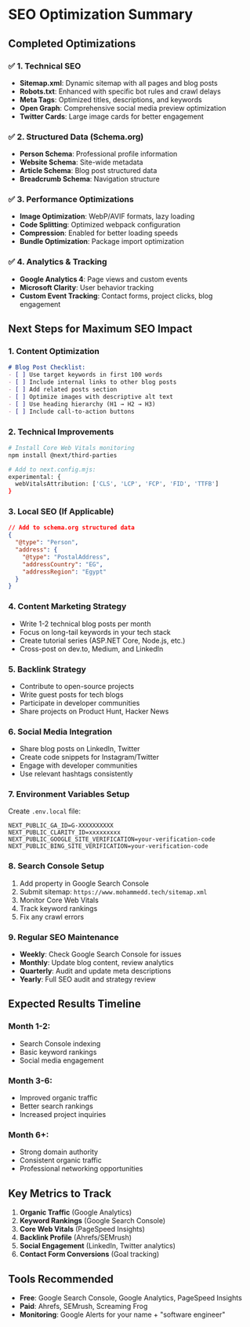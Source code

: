 # SEO Optimization Summary

## Completed Optimizations

### ✅ 1. Technical SEO
- **Sitemap.xml**: Dynamic sitemap with all pages and blog posts
- **Robots.txt**: Enhanced with specific bot rules and crawl delays
- **Meta Tags**: Optimized titles, descriptions, and keywords
- **Open Graph**: Comprehensive social media preview optimization
- **Twitter Cards**: Large image cards for better engagement

### ✅ 2. Structured Data (Schema.org)
- **Person Schema**: Professional profile information
- **Website Schema**: Site-wide metadata
- **Article Schema**: Blog post structured data
- **Breadcrumb Schema**: Navigation structure

### ✅ 3. Performance Optimizations
- **Image Optimization**: WebP/AVIF formats, lazy loading
- **Code Splitting**: Optimized webpack configuration
- **Compression**: Enabled for better loading speeds
- **Bundle Optimization**: Package import optimization

### ✅ 4. Analytics & Tracking
- **Google Analytics 4**: Page views and custom events
- **Microsoft Clarity**: User behavior tracking
- **Custom Event Tracking**: Contact forms, project clicks, blog engagement

## Next Steps for Maximum SEO Impact

### 1. Content Optimization
```markdown
# Blog Post Checklist:
- [ ] Use target keywords in first 100 words
- [ ] Include internal links to other blog posts
- [ ] Add related posts section
- [ ] Optimize images with descriptive alt text
- [ ] Use heading hierarchy (H1 → H2 → H3)
- [ ] Include call-to-action buttons
```

### 2. Technical Improvements
```bash
# Install Core Web Vitals monitoring
npm install @next/third-parties

# Add to next.config.mjs:
experimental: {
  webVitalsAttribution: ['CLS', 'LCP', 'FCP', 'FID', 'TTFB']
}
```

### 3. Local SEO (If Applicable)
```json
// Add to schema.org structured data
{
  "@type": "Person",
  "address": {
    "@type": "PostalAddress",
    "addressCountry": "EG",
    "addressRegion": "Egypt"
  }
}
```

### 4. Content Marketing Strategy
- Write 1-2 technical blog posts per month
- Focus on long-tail keywords in your tech stack
- Create tutorial series (ASP.NET Core, Node.js, etc.)
- Cross-post on dev.to, Medium, and LinkedIn

### 5. Backlink Strategy
- Contribute to open-source projects
- Write guest posts for tech blogs
- Participate in developer communities
- Share projects on Product Hunt, Hacker News

### 6. Social Media Integration
- Share blog posts on LinkedIn, Twitter
- Create code snippets for Instagram/Twitter
- Engage with developer communities
- Use relevant hashtags consistently

### 7. Environment Variables Setup
Create `.env.local` file:
```env
NEXT_PUBLIC_GA_ID=G-XXXXXXXXXX
NEXT_PUBLIC_CLARITY_ID=xxxxxxxxx
NEXT_PUBLIC_GOOGLE_SITE_VERIFICATION=your-verification-code
NEXT_PUBLIC_BING_SITE_VERIFICATION=your-verification-code
```

### 8. Search Console Setup
1. Add property in Google Search Console
2. Submit sitemap: `https://www.mohammedd.tech/sitemap.xml`
3. Monitor Core Web Vitals
4. Track keyword rankings
5. Fix any crawl errors

### 9. Regular SEO Maintenance
- **Weekly**: Check Google Search Console for issues
- **Monthly**: Update blog content, review analytics
- **Quarterly**: Audit and update meta descriptions
- **Yearly**: Full SEO audit and strategy review

## Expected Results Timeline

### Month 1-2:
- Search Console indexing
- Basic keyword rankings
- Social media engagement

### Month 3-6:
- Improved organic traffic
- Better search rankings
- Increased project inquiries

### Month 6+:
- Strong domain authority
- Consistent organic traffic
- Professional networking opportunities

## Key Metrics to Track

1. **Organic Traffic** (Google Analytics)
2. **Keyword Rankings** (Google Search Console)
3. **Core Web Vitals** (PageSpeed Insights)
4. **Backlink Profile** (Ahrefs/SEMrush)
5. **Social Engagement** (LinkedIn, Twitter analytics)
6. **Contact Form Conversions** (Goal tracking)

## Tools Recommended

- **Free**: Google Search Console, Google Analytics, PageSpeed Insights
- **Paid**: Ahrefs, SEMrush, Screaming Frog
- **Monitoring**: Google Alerts for your name + "software engineer"
